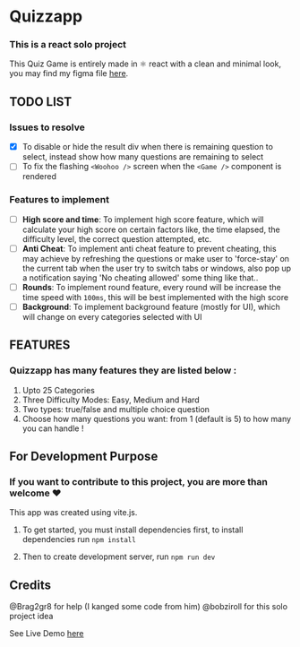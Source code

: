 # Quizzapp

### This is a react solo project

This Quiz Game is entirely made in ⚛️ react with a clean and minimal look, you may find my figma file [here](https://www.figma.com/file/ZOucYaCmahCof1MxNCv5yf/Quizzapp?node-id=0%3A1&t=MVstHvwWEe2n5qDr-1).

## TODO LIST

### Issues to resolve

- [x] To disable or hide the result div when there is remaining question to
      select, instead show how many questions are remaining to select
- [ ] To fix the flashing `<Woohoo />` screen when the `<Game />` component is rendered

### Features to implement

- [ ] **High score and time**: To implement high score feature, which will calculate your high score on certain factors like, the time elapsed, the difficulty level, the correct question attempted, etc.
- [ ] **Anti Cheat**: To implement anti cheat feature to prevent cheating, this may achieve by refreshing the questions or make user to 'force-stay' on the current tab when the user try to switch tabs or windows, also pop up a notification saying 'No cheating allowed' some thing like that..
- [ ] **Rounds**: To implement round feature, every round will be increase the time speed with `100ms`, this will be best implemented with the high score
- [ ] **Background**: To implement background feature (mostly for UI), which will change on every categories selected with UI

## FEATURES

### Quizzapp has many features they are listed below :

1. Upto 25 Categories
2. Three Difficulty Modes: Easy, Medium and Hard
3. Two types: true/false and multiple choice question
4. Choose how many questions you want: from 1 (default is 5) to how many you can handle !

## For Development Purpose

### If you want to contribute to this project, you are more than welcome ❤️

This app was created using vite.js.

1. To get started, you must install dependencies first, to install dependencies run `npm install`

2. Then to create development server, run `npm run dev`

## Credits

@Brag2gr8 for help (I kanged some code from him)
@bobziroll for this solo project idea

See Live Demo [here](https://quizzapp-a1x5h04.netlify.app/)
